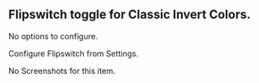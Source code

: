 ## Flipswitch toggle for Classic Invert Colors.

No options to configure.

Configure Flipswitch from Settings.

No Screenshots for this item.
